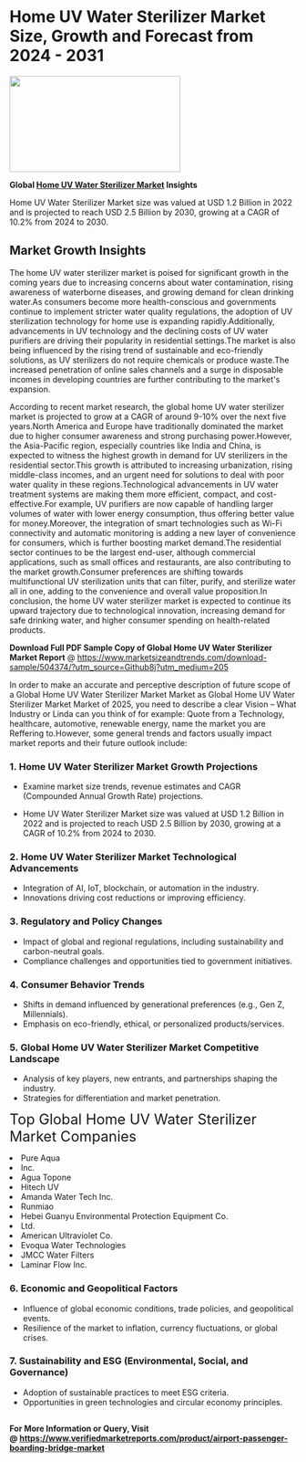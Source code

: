 <H1>Home UV Water Sterilizer Market Size, Growth and Forecast from 2024 - 2031</H1><img class="aligncenter size-medium wp-image-584254" src="https://thirdeyenews.in/wp-content/uploads/2024/09/Global-Market-Research-300x168.jpeg" alt="" width="300" height="168" /><p><strong>Global&nbsp;<a href="https://www.marketsizeandtrends.com/download-sample/504374/?utm_source=Github8j?utm_medium=205">Home UV Water Sterilizer Market</a> Insights</strong></p><p>Home UV Water Sterilizer Market size was valued at USD 1.2 Billion in 2022 and is projected to reach USD 2.5 Billion by 2030, growing at a CAGR of 10.2% from 2024 to 2030.</p><p><h2>Market Growth Insights</h2> <p>The home UV water sterilizer market is poised for significant growth in the coming years due to increasing concerns about water contamination, rising awareness of waterborne diseases, and growing demand for clean drinking water.As consumers become more health-conscious and governments continue to implement stricter water quality regulations, the adoption of UV sterilization technology for home use is expanding rapidly.Additionally, advancements in UV technology and the declining costs of UV water purifiers are driving their popularity in residential settings.The market is also being influenced by the rising trend of sustainable and eco-friendly solutions, as UV sterilizers do not require chemicals or produce waste.The increased penetration of online sales channels and a surge in disposable incomes in developing countries are further contributing to the market's expansion.</p> <p>According to recent market research, the global home UV water sterilizer market is projected to grow at a CAGR of around 9-10% over the next five years.North America and Europe have traditionally dominated the market due to higher consumer awareness and strong purchasing power.However, the Asia-Pacific region, especially countries like India and China, is expected to witness the highest growth in demand for UV sterilizers in the residential sector.This growth is attributed to increasing urbanization, rising middle-class incomes, and an urgent need for solutions to deal with poor water quality in these regions.Technological advancements in UV water treatment systems are making them more efficient, compact, and cost-effective.For example, UV purifiers are now capable of handling larger volumes of water with lower energy consumption, thus offering better value for money.Moreover, the integration of smart technologies such as Wi-Fi connectivity and automatic monitoring is adding a new layer of convenience for consumers, which is further boosting market demand.The residential sector continues to be the largest end-user, although commercial applications, such as small offices and restaurants, are also contributing to the market growth.Consumer preferences are shifting towards multifunctional UV sterilization units that can filter, purify, and sterilize water all in one, adding to the convenience and overall value proposition.In conclusion, the home UV water sterilizer market is expected to continue its upward trajectory due to technological innovation, increasing demand for safe drinking water, and higher consumer spending on health-related products.</p><p><span class=""><strong>Download Full PDF Sample Copy of Global Home UV Water Sterilizer Market Report</strong> @ <a href="https://www.marketsizeandtrends.com/download-sample/504374/?utm_source=Github8j?utm_medium=205" target="_blank">https://www.marketsizeandtrends.com/download-sample/504374/?utm_source=Github8j?utm_medium=205</a></span></p><p>In order to make an accurate and perceptive description of future scope of a Global&nbsp;Home UV Water Sterilizer Market Market as Global&nbsp;Home UV Water Sterilizer Market Market of 2025, you need to describe a clear Vision &ndash; What Industry or Linda can you think of for example: Quote from a Technology, healthcare, automotive, renewable energy, name the market you are Reffering to.However, some general trends and factors usually impact market reports and their future outlook include:</p><h3>1.&nbsp;<strong>Home UV Water Sterilizer Market Growth Projections</strong></h3><ul><li>Examine market size trends, revenue estimates and CAGR (Compounded Annual Growth Rate) projections.</li><li><p>Home UV Water Sterilizer Market size was valued at USD 1.2 Billion in 2022 and is projected to reach USD 2.5 Billion by 2030, growing at a CAGR of 10.2% from 2024 to 2030.</p></li></ul><h3>2.&nbsp;<strong>Home UV Water Sterilizer Market Technological Advancements</strong></h3><ul><li>Integration of AI, IoT, blockchain, or automation in the industry.</li><li>Innovations driving cost reductions or improving efficiency.</li></ul><h3>3.&nbsp;<strong>Regulatory and Policy Changes</strong></h3><ul><li>Impact of global and regional regulations, including sustainability and carbon-neutral goals.</li><li>Compliance challenges and opportunities tied to government initiatives.</li></ul><h3>4.&nbsp;<strong>Consumer Behavior Trends</strong></h3><ul><li>Shifts in demand influenced by generational preferences (e.g., Gen Z, Millennials).</li><li>Emphasis on eco-friendly, ethical, or personalized products/services.</li></ul><h3>5.&nbsp;<strong>Global Home UV Water Sterilizer Market Competitive Landscape</strong></h3><ul><li>Analysis of key players, new entrants, and partnerships shaping the industry.</li><li>Strategies for differentiation and market penetration.</li></ul><p data-pm-slice="1 1 []"><span style="color: inherit; font-family: inherit; font-size: 25px;">Top Global Home UV Water Sterilizer Market Companies</span></p><div class="" data-test-id=""><p><li>Pure Aqua</li><li> Inc.</li><li> Agua Topone</li><li> Hitech UV</li><li> Amanda Water Tech Inc.</li><li> Runmiao</li><li> Hebei Guanyu Environmental Protection Equipment Co.</li><li> Ltd.</li><li> American Ultraviolet Co.</li><li> Evoqua Water Technologies</li><li> JMCC Water Filters</li><li> Laminar Flow Inc.</li></p></div><h3>6.&nbsp;<strong>Economic and Geopolitical Factors</strong></h3><ul><li>Influence of global economic conditions, trade policies, and geopolitical events.</li><li>Resilience of the market to inflation, currency fluctuations, or global crises.</li></ul><h3>7.&nbsp;<strong>Sustainability and ESG (Environmental, Social, and Governance)</strong></h3><ul><li>Adoption of sustainable practices to meet ESG criteria.</li><li>Opportunities in green technologies and circular economy principles.</li></ul><h2><strong style="font-size: 14px;">For More Information or Query, Visit @&nbsp;</strong><a style="background-color: #ffffff; font-size: 14px;" href="https://www.marketsizeandtrends.com/report/home-uv-water-sterilizer-market/" target="_blank">https://www.verifiedmarketreports.com/product/airport-passenger-boarding-bridge-market</a></h2>